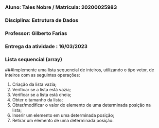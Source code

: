 ### Aluno: Tales Nobre / Matrícula: 20200025983

### Disciplina: Estrutura de Dados
### Professor: Gilberto Farias

### Entrega da atividade : 16/03/2023

### Lista sequencial (array)

###Implemente uma lista sequencial de inteiros, utilizando o tipo vetor, de inteiros com as
seguintes operações:

1. Criação da lista vazia;
2. Verificar se a lista está vazia;
3. Verificar se a lista está cheia;
4. Obter o tamanho da lista;
5. Obter/modificar o valor do elemento de uma determinada
posição na lista;
6. Inserir um elemento em uma determinada posição;
7. Retirar um elemento de uma determinada posição.